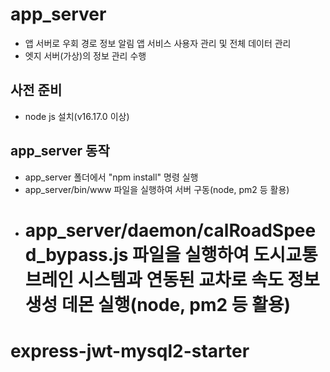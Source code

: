 # app_server

- 앱 서버로 우회 경로 정보 알림 앱 서비스 사용자 관리 및 전체 데이터 관리
- 엣지 서버(가상)의 정보 관리 수행

## 사전 준비

- node js 설치(v16.17.0 이상)

## app_server 동작

- app_server 폴더에서 "npm install" 명령 실행
- app_server/bin/www 파일을 실행하여 서버 구동(node, pm2 등 활용)
- # app_server/daemon/calRoadSpeed_bypass.js 파일을 실행하여 도시교통 브레인 시스템과 연동된 교차로 속도 정보 생성 데몬 실행(node, pm2 등 활용)

# express-jwt-mysql2-starter

